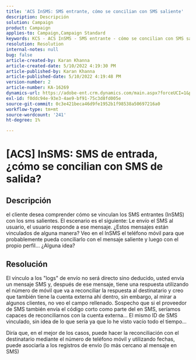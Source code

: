 ```yaml
---
title: 'ACS InSMS: SMS entrante, cómo se concilian con SMS saliente'
description: Descripción
solution: Campaign
product: Campaign
applies-to: Campaign,Campaign Standard
keywords: KCS - ACS InSMS - SMS entrante - cómo se concilian con SMS saliente
resolution: Resolution
internal-notes: null
bug: false
article-created-by: Karan Khanna
article-created-date: 5/10/2022 4:19:30 PM
article-published-by: Karan Khanna
article-published-date: 5/10/2022 4:19:48 PM
version-number: 2
article-number: KA-16269
dynamics-url: https://adobe-ent.crm.dynamics.com/main.aspx?forceUCI=1&pagetype=entityrecord&etn=knowledgearticle&id=5aa7ebf4-7cd0-ec11-a7b5-00224809c556
exl-id: f0ddc94e-93e3-4ae9-bf91-75c3d8fd005e
source-git-commit: 0c3e421beca46d9fe1952b1f98538a50697216a0
workflow-type: tm+mt
source-wordcount: '241'
ht-degree: 1%

---
```


# [ACS] InSMS: SMS de entrada, ¿cómo se concilian con SMS de salida?

## Descripción


el cliente desea comprender cómo se vinculan los SMS entrantes (InSMS) con los sms salientes.
El escenario es el siguiente: Le envío el SMS al usuario, el usuario responde a ese mensaje.
¿Estos mensajes están vinculados de alguna manera? Veo en el InSMS el teléfono móvil para que probablemente pueda conciliarlo con el mensaje saliente y luego con el propio perfil... ¿Alguna idea?


## Resolución


El vínculo a los &quot;logs&quot; de envío no será directo sino deducido, usted envía un mensaje SMS y, después de ese mensaje, tiene una respuesta utilizando el número de móvil que va a reconciliar la respuesta al destinatario y creo que también tiene la cuenta externa ahí dentro, sin embargo, al mirar a algunos clientes, no veo el campo rellenado. Sospecho que si el proveedor de SMS también envía el código corto como parte del en SMS, seríamos capaces de reconciliarnos con la cuenta externa... El mismo ID de SMS vinculado, sin idea de lo que sería ya que lo he visto vacío todo el tiempo...



Diría que, en el mejor de los casos, puede hacer la reconciliación con el destinatario mediante el número de teléfono móvil y utilizando fechas, puede asociarla a los registros de envío (lo más cercano al mensaje en SMS)
